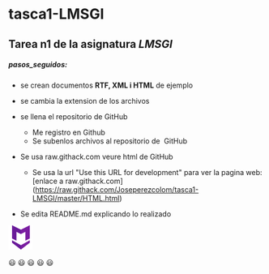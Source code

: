 # tasca1-LMSGI
## Tarea n1 de la asignatura _LMSGI_
##### pasos_seguidos:
* se crean documentos __RTF, XML i HTML__ de ejemplo
* se cambia la extension de los archivos
* se llena el repositorio de GitHub 
  * Me registro en  Github
  * Se subenlos archivos al repositorio de  GitHub 
* Se usa raw.githack.com  veure html de GitHub
  * Se usa la url  "Use this URL for development" para ver la pagina web:  [enlace a raw.githack.com]
  (https://raw.githack.com/Joseperezcolom/tasca1-LMSGI/master/HTML.html)
  
* Se edita README.md explicando lo realizado




![alt text](https://github.com/adam-p/markdown-here/raw/master/src/common/images/icon48.png "Logo Title Text 1")

:smiley: :smiley: :smiley: :smiley: :smiley:
